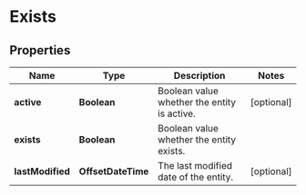 

# Exists


## Properties

Name | Type | Description | Notes
------------ | ------------- | ------------- | -------------
**active** | **Boolean** | Boolean value whether the entity is active. |  [optional]
**exists** | **Boolean** | Boolean value whether the entity exists. | 
**lastModified** | **OffsetDateTime** | The last modified date of the entity. |  [optional]




